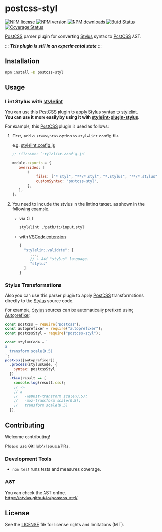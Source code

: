 # postcss-styl

[![NPM license]](https://www.npmjs.com/package/postcss-styl)
[![NPM version]](https://www.npmjs.com/package/postcss-styl)
[![NPM downloads]](https://www.npmjs.com/package/postcss-styl)
[![Build Status]](https://github.com/stylus/postcss-styl/actions?query=workflow%3ACI)
[![Coverage Status]](https://coveralls.io/github/stylus/postcss-styl?branch=main)

[PostCSS] parser plugin for converting [Stylus] syntax to [PostCSS] AST.

:::
**_This plugin is still in an experimental state_**
:::

## Installation

```bash
npm install -D postcss-styl
```

## Usage

### Lint Stylus with [stylelint]

You can use this [PostCSS] plugin to apply [Stylus] syntax to [stylelint].  
**You can use it more easily by using it with [stylelint-plugin-stylus](https://github.com/stylus/stylelint-stylus).**

For example, this [PostCSS] plugin is used as follows:

1. First, add `customSyntax` option to `stylelint` config file.

   e.g. [stylelint.config.js](./stylelint.config.js)

   ```js
   // Filename: `stylelint.config.js`

   module.exports = {
      overrides: [
          {
              files: ["*.styl", "**/*.styl", "*.stylus", "**/*.stylus"],
              customSyntax: "postcss-styl",
          },
      ],
   };
   ```

2. You need to include the stylus in the linting target, as shown in the following example.

   - via CLI

     ```bash
     stylelint ./path/to/input.styl
     ```

   - with [VSCode extension]

     ```js
     {
       "stylelint.validate": [
          ...,
          // ↓ Add "stylus" language.
          "stylus"
       ]
     }
     ```

### Stylus Transformations

Also you can use this parser plugin to apply [PostCSS] transformations directly to the [Stylus] source code.

For example, [Stylus] sources can be automatically prefixed using [Autoprefixer].

```js
const postcss = require("postcss");
const autoprefixer = require("autoprefixer");
const postcssStyl = require("postcss-styl");

const stylusCode = `
a
  transform scale(0.5)
`;
postcss([autoprefixer])
  .process(stylusCode, {
    syntax: postcssStyl
  })
  .then(result => {
    console.log(result.css);
    // ->
    // a
    //   -webkit-transform scale(0.5);
    //   -moz-transform scale(0.5);
    //   transform scale(0.5)
  });
```

## Contributing

Welcome contributing!

Please use GitHub's Issues/PRs.

### Development Tools

- `npm test` runs tests and measures coverage.

### AST

You can check the AST online.  
https://stylus.github.io/postcss-styl/

## License

See the [LICENSE] file for license rights and limitations (MIT).

[postcss]: https://postcss.org/
[VSCode extension]: https://marketplace.visualstudio.com/items?itemName=stylelint.vscode-stylelint
[stylus]: http://stylus-lang.com/
[stylelint]: http://stylelint.io/
[autoprefixer]: https://github.com/postcss/autoprefixer
[postcss-syntax]: https://github.com/gucong3000/postcss-syntax
[license]: ./LICENSE
[npm license]: https://img.shields.io/npm/l/postcss-styl.svg
[npm version]: https://img.shields.io/npm/v/postcss-styl.svg
[npm downloads]: https://img.shields.io/npm/dw/postcss-styl.svg
[Build Status]: https://github.com/stylus/postcss-styl/workflows/CI/badge.svg?branch=main
[Coverage Status]: https://coveralls.io/repos/github/stylus/postcss-styl/badge.svg?branch=main
